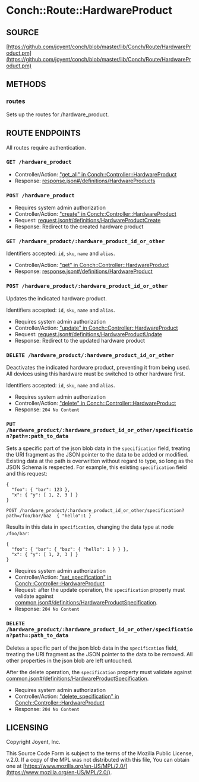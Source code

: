 # Conch::Route::HardwareProduct

## SOURCE

[https://github.com/joyent/conch/blob/master/lib/Conch/Route/HardwareProduct.pm](https://github.com/joyent/conch/blob/master/lib/Conch/Route/HardwareProduct.pm)

## METHODS

### routes

Sets up the routes for /hardware\_product.

## ROUTE ENDPOINTS

All routes require authentication.

### `GET /hardware_product`

- Controller/Action: ["get\_all" in Conch::Controller::HardwareProduct](../modules/Conch%3A%3AController%3A%3AHardwareProduct#get_all)
- Response: [response.json#/definitions/HardwareProducts](../json-schema/response.json#/definitions/HardwareProducts)

### `POST /hardware_product`

- Requires system admin authorization
- Controller/Action: ["create" in Conch::Controller::HardwareProduct](../modules/Conch%3A%3AController%3A%3AHardwareProduct#create)
- Request: [request.json#/definitions/HardwareProductCreate](../json-schema/request.json#/definitions/HardwareProductCreate)
- Response: Redirect to the created hardware product

### `GET /hardware_product/:hardware_product_id_or_other`

Identifiers accepted: `id`, `sku`, `name` and `alias`.

- Controller/Action: ["get" in Conch::Controller::HardwareProduct](../modules/Conch%3A%3AController%3A%3AHardwareProduct#get)
- Response: [response.json#/definitions/HardwareProduct](../json-schema/response.json#/definitions/HardwareProduct)

### `POST /hardware_product/:hardware_product_id_or_other`

Updates the indicated hardware product.

Identifiers accepted: `id`, `sku`, `name` and `alias`.

- Requires system admin authorization
- Controller/Action: ["update" in Conch::Controller::HardwareProduct](../modules/Conch%3A%3AController%3A%3AHardwareProduct#update)
- Request: [request.json#/definitions/HardwareProductUpdate](../json-schema/request.json#/definitions/HardwareProductUpdate)
- Response: Redirect to the updated hardware product

### `DELETE /hardware_product/:hardware_product_id_or_other`

Deactivates the indicated hardware product, preventing it from being used. All devices using this
hardware must be switched to other hardware first.

Identifiers accepted: `id`, `sku`, `name` and `alias`.

- Requires system admin authorization
- Controller/Action: ["delete" in Conch::Controller::HardwareProduct](../modules/Conch%3A%3AController%3A%3AHardwareProduct#delete)
- Response: `204 No Content`

### `PUT /hardware_product/:hardware_product_id_or_other/specification?path=:path_to_data`

Sets a specific part of the json blob data in the `specification` field, treating the URI fragment
as the JSON pointer to the data to be added or modified. Existing data at the path is overwritten
without regard to type, so long as the JSON Schema is respected. For example, this existing
`specification` field and this request:

```
{
  "foo": { "bar": 123 },
  "x": { "y": [ 1, 2, 3 ] }
}

POST /hardware_product/:hardware_product_id_or_other/specification?path=/foo/bar/baz  { "hello":1 }
```

Results in this data in `specification`, changing the data type at node `/foo/bar`:

```
{
  "foo": { "bar": { "baz": { "hello": 1 } } },
  "x": { "y": [ 1, 2, 3 ] }
}
```

- Requires system admin authorization
- Controller/Action: ["set\_specification" in Conch::Controller::HardwareProduct](../modules/Conch%3A%3AController%3A%3AHardwareProduct#set_specification)
- Request: after the update operation, the `specification` property must validate against
[common.json#/definitions/HardwareProductSpecification](../json-schema/common.json#/definitions/HardwareProductSpecification).
- Response: `204 No Content`

### `DELETE /hardware_product/:hardware_product_id_or_other/specification?path=:path_to_data`

Deletes a specific part of the json blob data in the `specification` field, treating the URI
fragment as the JSON pointer to the data to be removed. All other properties in the json blob
are left untouched.

After the delete operation, the `specification` property must validate against
[common.json#/definitions/HardwareProductSpecification](../json-schema/common.json#/definitions/HardwareProductSpecification).

- Requires system admin authorization
- Controller/Action: ["delete\_specification" in Conch::Controller::HardwareProduct](../modules/Conch%3A%3AController%3A%3AHardwareProduct#delete_specification)
- Response: `204 No Content`

## LICENSING

Copyright Joyent, Inc.

This Source Code Form is subject to the terms of the Mozilla Public License,
v.2.0. If a copy of the MPL was not distributed with this file, You can obtain
one at [https://www.mozilla.org/en-US/MPL/2.0/](https://www.mozilla.org/en-US/MPL/2.0/).
